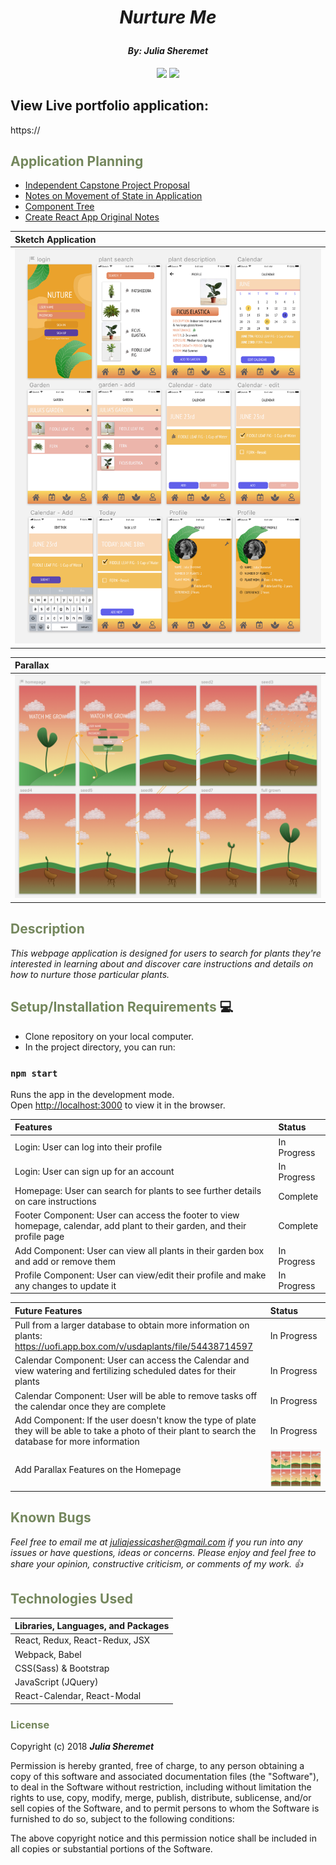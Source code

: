 # _<p align="center">Nurture Me</p>_

#### _**<p align="center">By: Julia Sheremet</p>**_

<p align="center">  
<a href="https://opensource.org/licenses/MIT"><img src="https://img.shields.io/badge/license-MIT-blue.svg"></a>
<a href="https://github.com/RichardLitt/standard-readme"><img src="https://img.shields.io/badge/readme%20style-standard-brightgreen.svg?style=flat-square"></a>
</p>

## View Live portfolio application:
https://

## <span style="color:#74875d;">Application Planning</span>
* <a href="/capstone-project-proposal.md">Independent Capstone Project Proposal</a>
* <a href="/stateNotes.md">Notes on Movement of State in Application</a>
* <a href="https://github.com/juliajessica/React-Capstone/blob/master/src/assets/imgs/componentTree.jpeg?raw=true">Component Tree</a>
* <a href="/capstone-project-proposal.md">Create React App Original Notes</a>


| Sketch Application |
| :------- |
| ![Sketch Design for Nurture](src/assets/imgs/sketch2.png) |

| Parallax |
| :------- |
| ![Sketch Design for Nurture](src/assets/imgs/sketchParallax.png) |

## <span style="color:#74875d;">Description</span>

_This webpage application is designed for users to search for plants they're interested in learning about and discover care instructions and details on how to nurture those particular plants._

## <span style="color:#74875d;">Setup/Installation Requirements</span> :computer:

* Clone repository on your local computer.
* In the project directory, you can run:
### `npm start`

Runs the app in the development mode.<br>
Open [http://localhost:3000](http://localhost:3000) to view it in the browser.


| Features | Status |
|:----------|:----------|
| Login: User can log into their profile | In Progress |
| Login: User can sign up for an account | In Progress |  
| Homepage: User can search for plants to see further details on care instructions | Complete |
| Footer Component: User can access the footer to view homepage, calendar, add plant to their garden, and their profile page | Complete |
| Add Component: User can view all plants in their garden box and add or remove them | In Progress |
| Profile Component: User can view/edit their profile and make any changes to update it | In Progress |

| Future Features | Status |
|:----------|:----------|
| Pull from a larger database to obtain more information on plants: https://uofi.app.box.com/v/usdaplants/file/54438714597 | In Progress |
| Calendar Component: User can access the Calendar and view watering and fertilizing scheduled dates for their plants | In Progress |
| Calendar Component: User will be able to remove tasks off the calendar once they are complete | In Progress |
| Add Component: If the user doesn't know the type of plate they will be able to take a photo of their plant to search the database for more information | In Progress |
| Add Parallax Features on the Homepage | ![Sketch Design for Nurture](src/assets/imgs/sketchParallax.png) |


## <span style="color:#74875d;">Known Bugs</span>

_Feel free to email me at [juliajessicasher@gmail.com](mailto:juliajessicasher@gmail.com) if you run into any issues or have questions, ideas or concerns. Please enjoy and feel free to share your opinion, constructive criticism, or comments of my work. :+1:_

## <span style="color:#74875d;">Technologies Used</span>

| Libraries, Languages, and Packages |
| :------------ |
| React, Redux, React-Redux, JSX |
| Webpack, Babel |
| CSS(Sass) & Bootstrap |
| JavaScript (JQuery) |
| React-Calendar, React-Modal |


### <span style="color:#74875d;">License</span>

Copyright (c) 2018 ****_Julia Sheremet_****

Permission is hereby granted, free of charge, to any person obtaining a copy of this software and associated documentation files (the "Software"), to deal in the Software without restriction, including without limitation the rights to use, copy, modify, merge, publish, distribute, sublicense, and/or sell copies of the Software, and to permit persons to whom the Software is furnished to do so, subject to the following conditions:

The above copyright notice and this permission notice shall be included in all copies or substantial portions of the Software.
